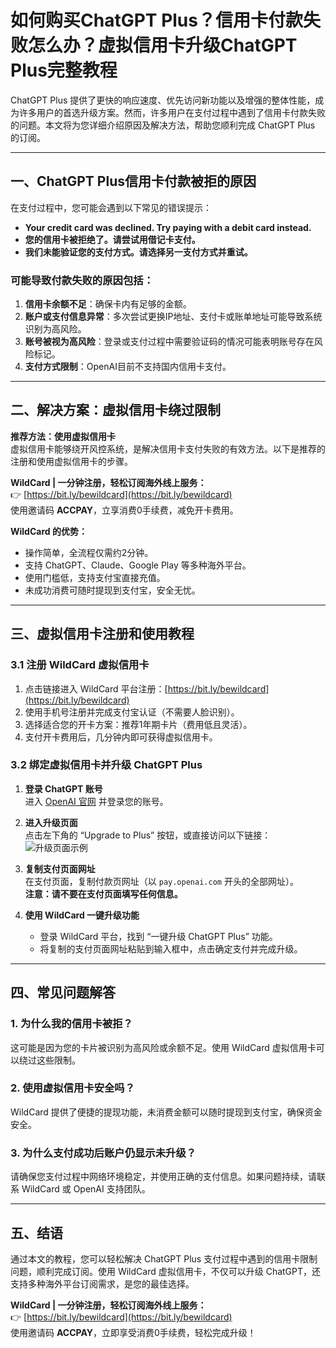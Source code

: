 # 如何购买ChatGPT Plus？信用卡付款失败怎么办？虚拟信用卡升级ChatGPT Plus完整教程

ChatGPT Plus 提供了更快的响应速度、优先访问新功能以及增强的整体性能，成为许多用户的首选升级方案。然而，许多用户在支付过程中遇到了信用卡付款失败的问题。本文将为您详细介绍原因及解决方法，帮助您顺利完成 ChatGPT Plus 的订阅。

---

## 一、ChatGPT Plus信用卡付款被拒的原因

在支付过程中，您可能会遇到以下常见的错误提示：

- **Your credit card was declined. Try paying with a debit card instead.**  
- **您的信用卡被拒绝了。请尝试用借记卡支付。**  
- **我们未能验证您的支付方式。请选择另一支付方式并重试。**

### 可能导致付款失败的原因包括：

1. **信用卡余额不足**：确保卡内有足够的金额。
2. **账户或支付信息异常**：多次尝试更换IP地址、支付卡或账单地址可能导致系统识别为高风险。
3. **账号被视为高风险**：登录或支付过程中需要验证码的情况可能表明账号存在风险标记。
4. **支付方式限制**：OpenAI目前不支持国内信用卡支付。

---

## 二、解决方案：虚拟信用卡绕过限制

**推荐方法：使用虚拟信用卡**  
虚拟信用卡能够绕开风控系统，是解决信用卡支付失败的有效方法。以下是推荐的注册和使用虚拟信用卡的步骤。

**WildCard | 一分钟注册，轻松订阅海外线上服务：**  
👉 [https://bit.ly/bewildcard](https://bit.ly/bewildcard)  
使用邀请码 **ACCPAY**，立享消费0手续费，减免开卡费用。

**WildCard 的优势：**  
- 操作简单，全流程仅需约2分钟。
- 支持 ChatGPT、Claude、Google Play 等多种海外平台。
- 使用门槛低，支持支付宝直接充值。
- 未成功消费可随时提现到支付宝，安全无忧。

---

## 三、虚拟信用卡注册和使用教程

### 3.1 注册 WildCard 虚拟信用卡

1. 点击链接进入 WildCard 平台注册：[https://bit.ly/bewildcard](https://bit.ly/bewildcard)  
2. 使用手机号注册并完成支付宝认证（不需要人脸识别）。
3. 选择适合您的开卡方案：推荐1年期卡片（费用低且灵活）。
4. 支付开卡费用后，几分钟内即可获得虚拟信用卡。

### 3.2 绑定虚拟信用卡并升级 ChatGPT Plus

1. **登录 ChatGPT 账号**  
   进入 [OpenAI 官网](https://chat.openai.com/) 并登录您的账号。
   
2. **进入升级页面**  
   点击左下角的 “Upgrade to Plus” 按钮，或直接访问以下链接：  
   ![升级页面示例](https://files.mdnice.com/user/57216/e0ee3306-26cf-4b97-9e07-3df016cdefd0.png)

3. **复制支付页面网址**  
   在支付页面，复制付款页网址（以 `pay.openai.com` 开头的全部网址）。  
   **注意：请不要在支付页面填写任何信息。**

4. **使用 WildCard 一键升级功能**  
   - 登录 WildCard 平台，找到 “一键升级 ChatGPT Plus” 功能。
   - 将复制的支付页面网址粘贴到输入框中，点击确定支付并完成升级。

---

## 四、常见问题解答

### 1. 为什么我的信用卡被拒？

这可能是因为您的卡片被识别为高风险或余额不足。使用 WildCard 虚拟信用卡可以绕过这些限制。

### 2. 使用虚拟信用卡安全吗？

WildCard 提供了便捷的提现功能，未消费金额可以随时提现到支付宝，确保资金安全。

### 3. 为什么支付成功后账户仍显示未升级？

请确保您支付过程中网络环境稳定，并使用正确的支付信息。如果问题持续，请联系 WildCard 或 OpenAI 支持团队。

---

## 五、结语

通过本文的教程，您可以轻松解决 ChatGPT Plus 支付过程中遇到的信用卡限制问题，顺利完成订阅。使用 WildCard 虚拟信用卡，不仅可以升级 ChatGPT，还支持多种海外平台订阅需求，是您的最佳选择。

**WildCard | 一分钟注册，轻松订阅海外线上服务：**  
👉 [https://bit.ly/bewildcard](https://bit.ly/bewildcard)  
使用邀请码 **ACCPAY**，立即享受消费0手续费，轻松完成升级！  
